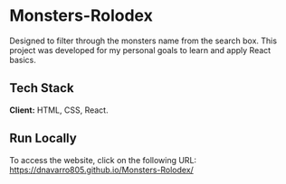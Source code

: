 # Monsters-Rolodex
Designed to filter through the monsters name from the search box. This project was developed for my personal goals to learn and apply React basics. 

## Tech Stack
**Client:** HTML, CSS, React.

## Run Locally
To access the website, click on the following URL:\
https://dnavarro805.github.io/Monsters-Rolodex/
